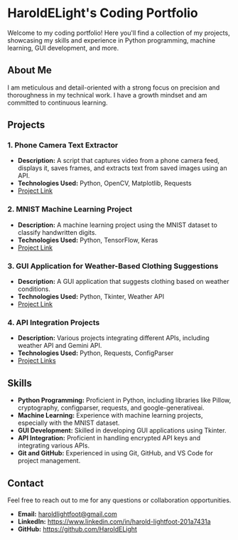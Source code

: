 # HaroldELight's Coding Portfolio

Welcome to my coding portfolio! Here you'll find a collection of my projects, showcasing my skills and experience in Python programming, machine learning, GUI development, and more.

## About Me

I am meticulous and detail-oriented with a strong focus on precision and thoroughness in my technical work. I have a growth mindset and am committed to continuous learning.

## Projects

### 1. Phone Camera Text Extractor

- **Description:** A script that captures video from a phone camera feed, displays it, saves frames, and extracts text from saved images using an API.
- **Technologies Used:** Python, OpenCV, Matplotlib, Requests
- [Project Link](https://github.com/yourusername/phone-camera-text-extractor)

### 2. MNIST Machine Learning Project

- **Description:** A machine learning project using the MNIST dataset to classify handwritten digits.
- **Technologies Used:** Python, TensorFlow, Keras
- [Project Link](https://github.com/yourusername/mnist-ml-project)

### 3. GUI Application for Weather-Based Clothing Suggestions

- **Description:** A GUI application that suggests clothing based on weather conditions.
- **Technologies Used:** Python, Tkinter, Weather API
- [Project Link](https://github.com/yourusername/weather-clothing-suggestions)

### 4. API Integration Projects

- **Description:** Various projects integrating different APIs, including weather API and Gemini API.
- **Technologies Used:** Python, Requests, ConfigParser
- [Project Links](https://github.com/yourusername/api-integration-projects)

## Skills

- **Python Programming:** Proficient in Python, including libraries like Pillow, cryptography, configparser, requests, and google-generativeai.
- **Machine Learning:** Experience with machine learning projects, especially with the MNIST dataset.
- **GUI Development:** Skilled in developing GUI applications using Tkinter.
- **API Integration:** Proficient in handling encrypted API keys and integrating various APIs.
- **Git and GitHub:** Experienced in using Git, GitHub, and VS Code for project management.

## Contact

Feel free to reach out to me for any questions or collaboration opportunities.

- **Email:** haroldlightfoot@gmail.com
- **LinkedIn:** https://www.linkedin.com/in/harold-lightfoot-201a7431a
- **GitHub:** https://github.com/HaroldELight


